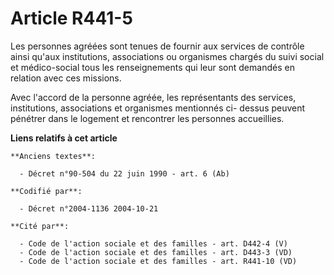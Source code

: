 # Article R441-5

Les personnes agréées sont tenues de fournir aux services de contrôle ainsi qu'aux institutions, associations ou organismes
chargés du suivi social et médico-social tous les renseignements qui leur sont demandés en relation avec ces missions.

Avec l'accord de la personne agréée, les représentants des services, institutions, associations et organismes mentionnés ci-
dessus peuvent pénétrer dans le logement et rencontrer les personnes accueillies.

**Liens relatifs à cet article**

	**Anciens textes**:

	  - Décret n°90-504 du 22 juin 1990 - art. 6 (Ab)

	**Codifié par**:

	  - Décret n°2004-1136 2004-10-21

	**Cité par**:

	  - Code de l'action sociale et des familles - art. D442-4 (V)
	  - Code de l'action sociale et des familles - art. D443-3 (VD)
	  - Code de l'action sociale et des familles - art. R441-10 (VD)
